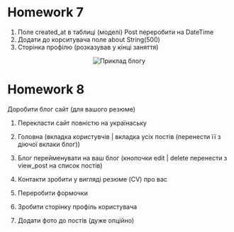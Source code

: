 # Homework 7

1. Поле created_at в таблиці (моделі) Post переробити на DateTime
2. Додати до корситувача поле about String(500)
3. Сторінка профілю (розказував у кінці заняття)

<p align="center">
	<img src="https://github.com/Likor7/python_1y_16_11_05_24/blob/classwork/theme33/homework/1.png" alt="Приклад блогу"/>
</p>

# Homework 8

Доробити блог сайт (для вашого резюме)

1. Перекласти сайт повністю на українаську

2. Головна (вкладка користувчів | вкладка усіх постів (перенести її з діючої вклаки блог))

3. Блог перейменувати на ваш блог (кнопочки edit | delete перенести з view_post на список постів)

4. Контакти зробити у вигляді резюме (CV) про вас

5. Переробити формочки

6. Зробити сторінку профіль користувача

7. Додати фото до постів (дуже опційно)
